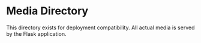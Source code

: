 # Media Directory

This directory exists for deployment compatibility.
All actual media is served by the Flask application.